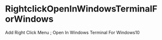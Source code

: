 # RightclickOpenInWindowsTerminalForWindows
Add Right Click Menu ; Open In Windows Terminal For Windows10
